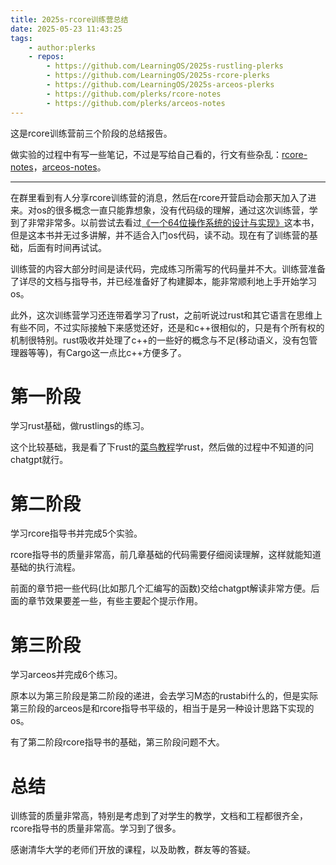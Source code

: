 ```yaml
---
title: 2025s-rcore训练营总结
date: 2025-05-23 11:43:25
tags:
    - author:plerks
    - repos: 
        - https://github.com/LearningOS/2025s-rustling-plerks
        - https://github.com/LearningOS/2025s-rcore-plerks
        - https://github.com/LearningOS/2025s-arceos-plerks
        - https://github.com/plerks/rcore-notes
        - https://github.com/plerks/arceos-notes
---
```


这是rcore训练营前三个阶段的总结报告。

做实验的过程中有写一些笔记，不过是写给自己看的，行文有些杂乱：[rcore-notes](https://github.com/plerks/rcore-notes)，[arceos-notes](https://github.com/plerks/arceos-notes)。

---

在群里看到有人分享rcore训练营的消息，然后在rcore开营启动会那天加入了进来。对os的很多概念一直只能靠想象，没有代码级的理解，通过这次训练营，学到了非常非常多。以前尝试去看过[《一个64位操作系统的设计与实现》](https://www.ituring.com.cn/book/2450)这本书，但是这本书并无过多讲解，并不适合入门os代码，读不动。现在有了训练营的基础，后面有时间再试试。

训练营的内容大部分时间是读代码，完成练习所需写的代码量并不大。训练营准备了详尽的文档与指导书，并已经准备好了构建脚本，能非常顺利地上手开始学习os。

此外，这次训练营学习还连带着学习了rust，之前听说过rust和其它语言在思维上有些不同，不过实际接触下来感觉还好，还是和c++很相似的，只是有个所有权的机制很特别。rust吸收并处理了c++的一些好的概念与不足(移动语义，没有包管理器等等)，有Cargo这一点比c++方便多了。

# 第一阶段
学习rust基础，做rustlings的练习。

这个比较基础，我是看了下rust的[菜鸟教程](https://www.runoob.com/rust/rust-tutorial.html)学rust，然后做的过程中不知道的问chatgpt就行。

# 第二阶段
学习rcore指导书并完成5个实验。

rcore指导书的质量非常高，前几章基础的代码需要仔细阅读理解，这样就能知道基础的执行流程。

前面的章节把一些代码(比如那几个汇编写的函数)交给chatgpt解读非常方便。后面的章节效果要差一些，有些主要起个提示作用。

# 第三阶段
学习arceos并完成6个练习。

原本以为第三阶段是第二阶段的递进，会去学习M态的rustabi什么的，但是实际第三阶段的arceos是和rcore指导书平级的，相当于是另一种设计思路下实现的os。

有了第二阶段rcore指导书的基础，第三阶段问题不大。

# 总结
训练营的质量非常高，特别是考虑到了对学生的教学，文档和工程都很齐全，rcore指导书的质量非常高。学习到了很多。

感谢清华大学的老师们开放的课程，以及助教，群友等的答疑。